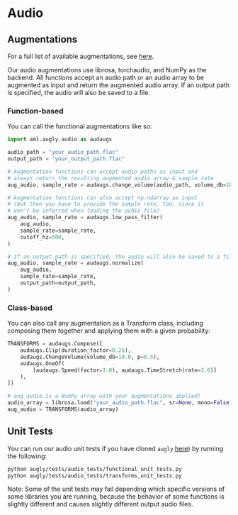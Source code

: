 # Audio

## Augmentations

For a full list of available augmentations, see [here](augly/audio/__init__.py).

Our audio augmentations use librosa, torchaudio, and NumPy as the backend. All functions accept an audio path or an audio array to be augmented as input and return the augmented audio array. If an output path is specified, the audio will also be saved to a file.

### Function-based

You can call the functional augmentations like so:
```python
import aml.augly.audio as audaugs

audio_path = "your_audio_path.flac"
output_path = "your_output_path.flac"

# Augmentation functions can accept audio paths as input and
# always return the resulting augmented audio array & sample rate
aug_audio, sample_rate = audaugs.change_volume(audio_path, volume_db=10.0)

# Augmentation functions can also accept np.ndarray as input
# (but then you have to provide the sample rate, too, since it
# won't be inferred when loading the audio file)
aug_audio, sample_rate = audaugs.low_pass_filter(
	aug_audio,
	sample_rate=sample_rate,
	cutoff_hz=500,
)

# If an output path is specified, the audio will also be saved to a file
aug_audio, sample_rate = audaugs.normalize(
	aug_audio,
	sample_rate=sample_rate,
	output_path=output_path,
)
```

### Class-based

You can also call any augmentation as a Transform class, including composing them together and applying them with a given probability:
```python
TRANSFORMS = audaugs.Compose([
    audaugs.Clip(duration_factor=0.25),
    audaugs.ChangeVolume(volume_db=10.0, p=0.5),
    audaugs.OneOf(
        [audaugs.Speed(factor=3.0), audaugs.TimeStretch(rate=3.0)]
    ),
])

# aug_audio is a NumPy array with your augmentations applied!
audio_array = librosa.load("your_audio_path.flac", sr=None, mono=False)
aug_audio = TRANSFORMS(audio_array)
```

## Unit Tests

You can run our audio unit tests if you have cloned `augly` [here](augly/README.md)) by running the following:
```bash
python augly/tests/audio_tests/functional_unit_tests.py
python augly/tests/audio_tests/transforms_unit_tests.py
```

Note: Some of the unit tests may fail depending which specific versions of some libraries you are running, because the behavior of some functions is slightly different and causes slightly different output audio files.
